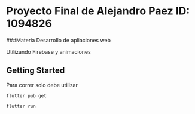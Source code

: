 # Proyecto Final de Alejandro Paez ID: 1094826

###Materia Desarrollo de apliaciones web

Utilizando Firebase y animaciones

## Getting Started

Para correr solo debe utilizar


```
flutter pub get
```

```
flutter run
```